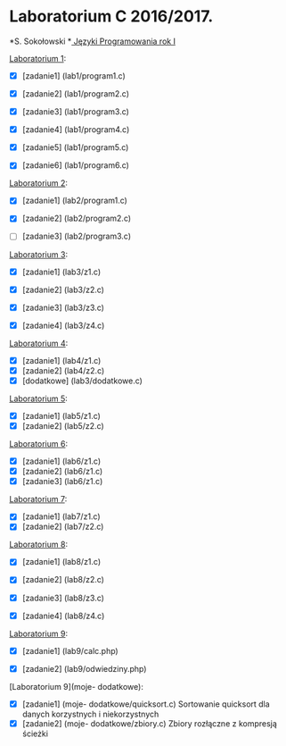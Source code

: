 # Laboratorium C 2016/2017.

*S. Sokołowski
*[ Języki Programowania rok I ](http://sigma.ug.edu.pl/~stefan/Dydaktyka/JezProg/)

[Laboratorium 1](lab1):
* [x] [zadanie1] (lab1/program1.c)
* [x] [zadanie2] (lab1/program2.c)
* [x] [zadanie3] (lab1/program3.c)
* [x] [zadanie4] (lab1/program4.c)
* [x] [zadanie5] (lab1/program5.c)
* [x] [zadanie6] (lab1/program6.c)


[Laboratorium 2](lab2):
* [x] [zadanie1] (lab2/program1.c)
* [x] [zadanie2] (lab2/program2.c)
* [ ] [zadanie3] (lab2/program3.c)


[Laboratorium 3](lab3):
* [x] [zadanie1] (lab3/z1.c)
* [x] [zadanie2] (lab3/z2.c)
* [x] [zadanie3] (lab3/z3.c)
* [x] [zadanie4] (lab3/z4.c)


[Laboratorium 4](lab4):
* [x] [zadanie1] (lab4/z1.c)
* [x] [zadanie2] (lab4/z2.c)
* [x] [dodatkowe] (lab3/dodatkowe.c)

[Laboratorium 5](lab5):
* [x] [zadanie1] (lab5/z1.c)
* [x] [zadanie2] (lab5/z2.c)

[Laboratorium 6](lab6):
* [x] [zadanie1] (lab6/z1.c)
* [x] [zadanie2] (lab6/z1.c)
* [x] [zadanie3] (lab6/z1.c)

[Laboratorium 7](lab7):
* [x] [zadanie1] (lab7/z1.c)
* [x] [zadanie2] (lab7/z2.c)

[Laboratorium 8](lab8):
* [x] [zadanie1] (lab8/z1.c)
* [x] [zadanie2] (lab8/z2.c)
* [x] [zadanie3] (lab8/z3.c)
* [x] [zadanie4] (lab8/z4.c)


[Laboratorium 9](lab9):
* [x] [zadanie1] (lab9/calc.php)
* [x] [zadanie2] (lab9/odwiedziny.php)
 

[Laboratorium 9](moje- dodatkowe):
* [x] [zadanie1] (moje- dodatkowe/quicksort.c)
Sortowanie quicksort dla danych korzystnych i niekorzystnych
* [x] [zadanie2] (moje- dodatkowe/zbiory.c)
Zbiory rozłączne z kompresją ścieżki
